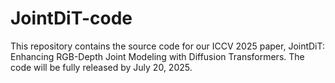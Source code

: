 # JointDiT-code
This repository contains the source code for our ICCV 2025 paper, JointDiT: Enhancing RGB-Depth Joint Modeling with Diffusion Transformers.
The code will be fully released by July 20, 2025.
